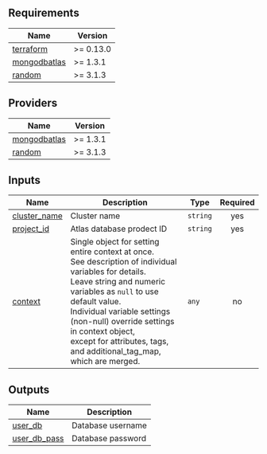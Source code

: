 <!-- BEGIN_TF_DOCS -->
## Requirements

| Name | Version |
|------|---------|
| <a name="requirement_terraform"></a> [terraform](#requirement\_terraform) | >= 0.13.0 |
| <a name="requirement_mongodbatlas"></a> [mongodbatlas](#requirement\_mongodbatlas) | >= 1.3.1 |
| <a name="requirement_random"></a> [random](#requirement\_random) | >= 3.1.3 |

## Providers

| Name | Version |
|------|---------|
| <a name="provider_mongodbatlas"></a> [mongodbatlas](#provider\_mongodbatlas) | >= 1.3.1 |
| <a name="provider_random"></a> [random](#provider\_random) | >= 3.1.3 |

## Inputs

| Name | Description | Type | Required |
|------|-------------|------|:--------:|
| <a name="input_cluster_name"></a> [cluster\_name](#input\_cluster\_name) | Cluster name | `string` | yes |
| <a name="input_project_id"></a> [project\_id](#input\_project\_id) | Atlas database prodect ID | `string` | yes |
| <a name="input_context"></a> [context](#input\_context) | Single object for setting entire context at once.<br>See description of individual variables for details.<br>Leave string and numeric variables as `null` to use default value.<br>Individual variable settings (non-null) override settings in context object,<br>except for attributes, tags, and additional\_tag\_map, which are merged. | `any` | no |

## Outputs

| Name | Description |
|------|-------------|
| <a name="output_user_db"></a> [user\_db](#output\_user\_db) | Database username |
| <a name="output_user_db_pass"></a> [user\_db\_pass](#output\_user\_db\_pass) | Database password |
<!-- END_TF_DOCS -->